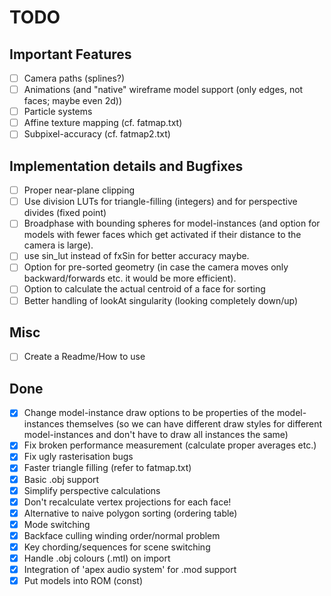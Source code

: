 # TODO

## Important Features
- [ ] Camera paths (splines?)
- [ ] Animations (and "native" wireframe model support (only edges, not faces; maybe even 2d))
- [ ] Particle systems
- [ ] Affine texture mapping (cf. fatmap.txt)
- [ ] Subpixel-accuracy (cf. fatmap2.txt)

## Implementation details and Bugfixes       
- [ ] Proper near-plane clipping 
- [ ] Use division LUTs for triangle-filling (integers) and for perspective divides (fixed point)
- [ ] Broadphase with bounding spheres for model-instances (and option for models with fewer faces which get activated if their distance to the camera is large).
- [ ] use sin_lut instead of fxSin for better accuracy maybe. 
- [ ] Option for pre-sorted geometry (in case the camera moves only backward/forwards etc. it would be more efficient).
- [ ] Option to calculate the actual centroid of a face for sorting
- [ ] Better handling of lookAt singularity (looking completely down/up)

## Misc
- [ ] Create a Readme/How to use

## Done
- [x] Change model-instance draw options to be properties of the model-instances themselves (so we can have different draw styles for different model-instances and don't have to draw all instances the same)
- [x] Fix broken performance measurement (calculate proper averages etc.) 
- [x] Fix ugly rasterisation bugs
- [x] Faster triangle filling (refer to fatmap.txt)
- [x] Basic .obj support
- [x] Simplify perspective calculations                    
- [x] Don't recalculate vertex projections for each face! 
- [x] Alternative to naive polygon sorting (ordering table)
- [x] Mode switching
- [x] Backface culling winding order/normal problem
- [x] Key chording/sequences for scene switching
- [x] Handle .obj colours (.mtl) on import
- [x] Integration of 'apex audio system' for .mod support   
- [x] Put models into ROM (const)   
